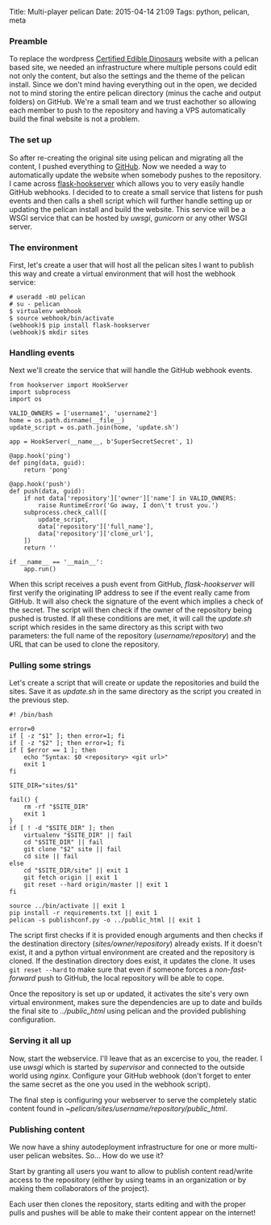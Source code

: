 Title: Multi-player pelican
Date: 2015-04-14 21:09
Tags: python, pelican, meta

### Preamble

To replace the wordpress [Certified Edible Dinosaurs](http://ced.pwned.systems/) website with a pelican based site, we needed an infrastructure where multiple persons could edit not only the content, but also the settings and the theme of the pelican install. Since we don't mind having everything out in the open, we decided not to mind storing the entire pelican directory (minus the cache and output folders) on GitHub. We're a small team and we trust eachother so allowing each member to push to the repository and having a VPS automatically build the final website is not a problem.

### The set up

So after re-creating the original site using pelican and migrating all the content, I pushed everything to [GitHub](https://github.com/edibledinos/ced.pwned.systems). Now we needed a way to automatically update the website when somebody pushes to the repository. I came across [flask-hookserver](https://pypi.python.org/pypi/flask-hookserver) which allows you to very easily handle GitHub webhooks. I decided to to create a small service that listens for push events and then calls a shell script which will further handle setting up or updating the pelican install and build the website. This service will be a WSGI service that can be hosted by *uwsgi*, *gunicorn* or any other WSGI server.

### The environment

First, let's create a user that will host all the pelican sites I want to publish this way and create a virtual environment that will host the webhook service:

    # useradd -mU pelican
    # su - pelican
    $ virtualenv webhook
    $ source webhook/bin/activate
    (webhook)$ pip install flask-hookserver
    (webhook)$ mkdir sites

### Handling events

Next we'll create the service that will handle the GitHub webhook events.

    from hookserver import HookServer
    import subprocess
    import os

    VALID_OWNERS = ['username1', 'username2']
    home = os.path.dirname(__file__)
    update_script = os.path.join(home, 'update.sh')

    app = HookServer(__name__, b'SuperSecretSecret', 1)

    @app.hook('ping')
    def ping(data, guid):
	    return 'pong'

    @app.hook('push')
    def push(data, guid):
        if not data['repository']['owner']['name'] in VALID_OWNERS:
            raise RuntimeError('Go away, I don\'t trust you.')
        subprocess.check_call([
            update_script,
            data['repository']['full_name'],
            data['repository']['clone_url'],
        ])
        return ''
    
    if __name__ == '__main__':
        app.run()

When this script receives a push event from GitHub, *flask-hookserver* will first verify the originating IP address to see if the event really came from GitHub. It will also check the signature of the event which implies a check of the secret. The script will then check if the owner of the repository being pushed is trusted. If all these conditions are met, it will call the *update.sh* script which resides in the same directory as this script with two parameters: the full name of the repository (*username/repository*) and the URL that can be used to clone the repository.

### Pulling some strings

Let's create a script that will create or update the repositories and build the sites. Save it as *update.sh* in the same directory as the script you created in the previous step.

    #! /bin/bash

    error=0
    if [ -z "$1" ]; then error=1; fi
    if [ -z "$2" ]; then error=1; fi
    if [ $error == 1 ]; then
        echo "Syntax: $0 <repository> <git url>"
        exit 1
    fi

    SITE_DIR="sites/$1"

    fail() {
        rm -rf "$SITE_DIR"
        exit 1
    }
    if [ ! -d "$SITE_DIR" ]; then
        virtualenv "$SITE_DIR" || fail
        cd "$SITE_DIR" || fail
        git clone "$2" site || fail
        cd site || fail
    else
        cd "$SITE_DIR/site" || exit 1
        git fetch origin || exit 1
        git reset --hard origin/master || exit 1
    fi

    source ../bin/activate || exit 1
    pip install -r requirements.txt || exit 1
    pelican -s publishconf.py -o ../public_html || exit 1

The script first checks if it is provided enough arguments and then checks if the destination directory (*sites/owner/repository*) already exists. If it doesn't exist, it and a python virtual environment are created and the repository is cloned. If the destination directory does exist, it updates the clone. It uses `git reset --hard` to make sure that even if someone forces a *non-fast-forward* push to GitHub, the local repository will be able to cope.

Once the repository is set up or updated, it activates the site's very own virtual environment, makes sure the dependencies are up to date and builds the final site to *../public_html* using pelican and the provided publishing configuration.

### Serving it all up

Now, start the webservice. I'll leave that as an excercise to you, the reader. I use *uwsgi* which is started by *supervisor* and connected to the outside world using *nginx*. Configure your GitHub webhook (don't forget to enter the same secret as the one you used in the webhook script).

The final step is configuring your webserver to serve the completely static content found in *~pelican/sites/username/repository/public_html*.

### Publishing content

We now have a shiny autodeployment infrastructure for one or more multi-user pelican websites. So... How do we use it?

Start by granting all users you want to allow to publish content read/write access to the repository (either by using teams in an organization or by making them collaborators of the project).

Each user then clones the repository, starts editing and with the proper pulls and pushes will be able to make their content appear on the internet!
